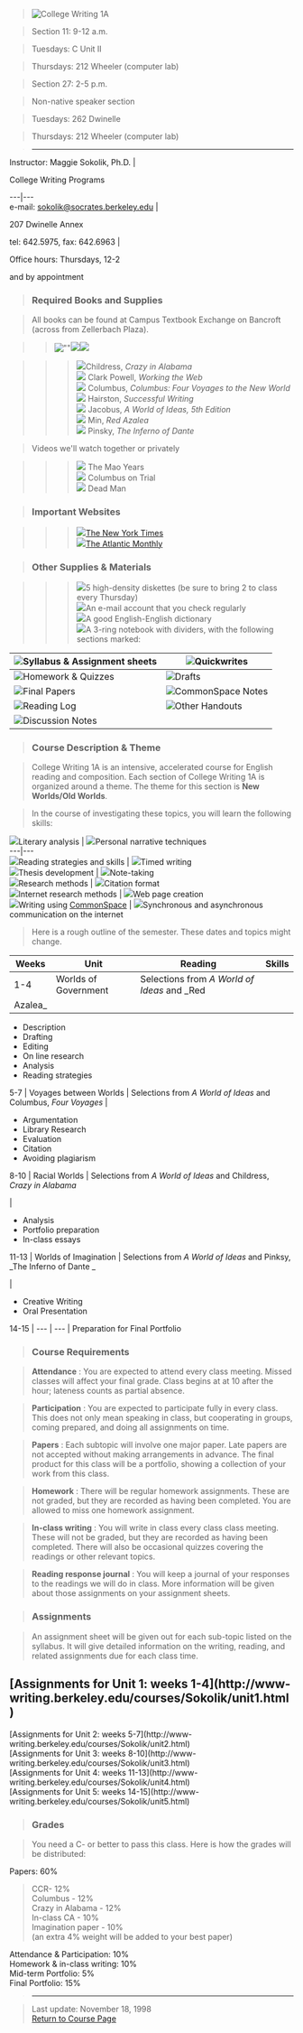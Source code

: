 > ![College Writing 1A](banner98.jpg)

>

> Section 11: 9-12 a.m.

>

> Tuesdays: C Unit II

>

> Thursdays: 212 Wheeler (computer lab)

>

> Section 27: 2-5 p.m.

>

> Non-native speaker section

>

> Tuesdays: 262 Dwinelle

>

> Thursdays: 212 Wheeler (computer lab)

>

> * * *

>

>  

  Instructor: Maggie Sokolik, Ph.D.  |

College Writing Programs  
  
---|---  
e-mail: [sokolik@socrates.berkeley.edu](mailto:sokolik@socrates.berkeley.edu)
|

207 Dwinelle Annex  
  
tel: 642.5975, fax: 642.6963  |

Office hours: Thursdays, 12-2

and by appointment  
  


>  
>

> ###  Required Books and Supplies

>

> All books can be found at Campus Textbook Exchange on Bancroft (across from
Zellerbach Plaza).

>

>> ![""](childress.gif)![](min.gif)![](pinsky.gif)

>>

>>> ![](bluedot.gif)Childress, _Crazy in Alabama_  
> ![](bluedot.gif) Clark Powell, _Working the Web_  
> ![](bluedot.gif) Columbus, _Columbus: Four Voyages to the New World_  
> ![](bluedot.gif) Hairston, _Successful Writing_  
> ![](bluedot.gif) Jacobus, _A World of Ideas, 5th Edition_  
> ![](bluedot.gif) Min, _Red Azalea_  
> ![](bluedot.gif) Pinsky, _The Inferno of Dante_

>

> Videos we'll watch together or privately

>

>> > ![](bluedot.gif) The Mao Years  
> ![](bluedot.gif) Columbus on Trial  
> ![](bluedot.gif) Dead Man

>

> ###  Important Websites

>

>> > ![](bluedot.gif)[The New York Times](http://www.nytimes.com)  
> ![](bluedot.gif)[The Atlantic Monthly](http://www.TheAtlantic.com/)

>

> ###  Other Supplies & Materials

>

>> > ![](bluedot.gif)5 high-density diskettes (be sure to bring 2 to class
every Thursday)  
> ![](bluedot.gif)An e-mail account that you check regularly  
> ![](bluedot.gif)A good English-English dictionary  
> ![](bluedot.gif)A 3-ring notebook with dividers, with the following sections
marked:

  ![](bluedot.gif)Syllabus & Assignment sheets  | ![](bluedot.gif)Quickwrites  
---|---  
![](bluedot.gif)Homework & Quizzes  | ![](bluedot.gif)Drafts  
![](bluedot.gif)Final Papers  | ![](bluedot.gif)CommonSpace Notes  
![](bluedot.gif)Reading Log  | ![](bluedot.gif)Other Handouts  
![](bluedot.gif)Discussion Notes  |  


> ###  Course Description & Theme

>

> College Writing 1A is an intensive, accelerated course for English reading
and composition. Each section of College Writing 1A is organized around a
theme. The theme for this section is **New Worlds/Old Worlds**.

>

> In the course of investigating these topics, you will learn the following
skills:

  ![](bluedot.gif)Literary analysis  | ![](bluedot.gif)Personal narrative
techniques  
---|---  
![](bluedot.gif)Reading strategies and skills  | ![](bluedot.gif)Timed writing  
![](bluedot.gif)Thesis development  | ![](bluedot.gif)Note-taking  
![](bluedot.gif)Research methods  | ![](bluedot.gif)Citation format  
![](bluedot.gif)Internet research methods  | ![](bluedot.gif)Web page creation  
![](bluedot.gif)Writing using [CommonSpace](http://www.sixthfloormedia.com)  |
![](bluedot.gif)Synchronous and asynchronous  
communication on the internet  


> Here is a rough outline of the semester. These dates and topics might
change.

  **Weeks**   | **Unit**   | **Reading**   | **Skills**  
---|---|---|---  
1-4  | Worlds of Government  | Selections from _A World of Ideas_ and _Red
Azalea_   |

  * Description 
  * Drafting 
  * Editing 
  * On line research 
  * Analysis 
  * Reading strategies 

  
5-7  | Voyages between Worlds | Selections from _A World of Ideas_ and
Columbus, _Four Voyages_   |

  * Argumentation
  * Library Research
  * Evaluation
  * Citation
  * Avoiding plagiarism

  
8-10  | Racial Worlds  | Selections from _A World of Ideas_ and Childress,
_Crazy in Alabama_  

  |

  * Analysis
  * Portfolio preparation 
  * In-class essays 

  
11-13  | Worlds of Imagination  | Selections from _A World of Ideas_ and
Pinksy, _The Inferno of Dante  _

  |

  * Creative Writing 
  * Oral Presentation 

  
14-15 |  \--- | \---  | Preparation for Final Portfolio  


>  
>

> ###  Course Requirements

>

> **Attendance** : You are expected to attend every class meeting. Missed
classes will affect your final grade. Class begins at at 10 after the hour;
lateness counts as partial absence.

>

> **Participation** : You are expected to participate fully in every class.
This does not only mean speaking in class, but cooperating in groups, coming
prepared, and doing all assignments on time.

>

> **Papers** : Each subtopic will involve one major paper. Late papers are not
accepted without making arrangements in advance. The final product for this
class will be a portfolio, showing a collection of your work from this class.

>

> **Homework** : There will be regular homework assignments. These are not
graded, but they are recorded as having been completed. You are allowed to
miss one homework assignment.

>

> **In-class writing** : You will write in class every class class meeting.
These will not be graded, but they are recorded as having been completed.
There will also be occasional quizzes covering the readings or other relevant
topics.

>

> **Reading response journal** : You will keep a journal of your responses to
the readings we will do in class. More information will be given about those
assignments on your assignment sheets.

>

> ###  Assignments

>

> An assignment sheet will be given out for each sub-topic listed on the
syllabus. It will give detailed information on the writing, reading, and
related assignments due for each class time.

  [Assignments for Unit 1: weeks 1-4](http://www-
writing.berkeley.edu/courses/Sokolik/unit1.html)  
---  
[Assignments for Unit 2: weeks 5-7](http://www-
writing.berkeley.edu/courses/Sokolik/unit2.html)  
[Assignments for Unit 3: weeks 8-10](http://www-
writing.berkeley.edu/courses/Sokolik/unit3.html)  
[Assignments for Unit 4: weeks 11-13](http://www-
writing.berkeley.edu/courses/Sokolik/unit4.html)  
[Assignments for Unit 5: weeks 14-15](http://www-
writing.berkeley.edu/courses/Sokolik/unit5.html)  


>  
>

> ###  Grades

>

> You need a C- or better to pass this class. Here is how the grades will be
distributed:

Papers: 60%

> CCR- 12%  
> Columbus - 12%  
> Crazy in Alabama - 12%  
> In-class CA - 10%  
> Imagination paper - 10%  
> (an extra 4% weight will be added to your best paper)

Attendance & Participation: 10%  
Homework & in-class writing: 10%  
Mid-term Portfolio: 5%  
Final Portfolio: 15%

> * * *

>

> Last update: November 18, 1998  
> [Return to Course Page](http://www-writing.berkeley.edu/courses/index.html)

